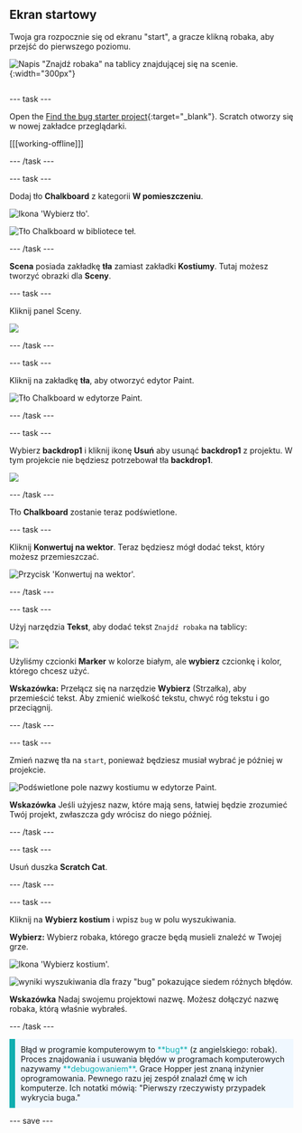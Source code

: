 ## Ekran startowy

<div style="display: flex; flex-wrap: wrap">
<div style="flex-basis: 200px; flex-grow: 1; margin-right: 15px;">
Twoja gra rozpocznie się od ekranu "start", a gracze klikną robaka, aby przejść do pierwszego poziomu.
</div>
<div>

![Napis "Znajdź robaka" na tablicy znajdującej się na scenie.](images/start-screen.png){:width="300px"}

</div>
</div>

--- task ---

Open the [Find the bug starter project](https://scratch.mit.edu/projects/582214723/editor){:target="_blank"}. Scratch otworzy się w nowej zakładce przeglądarki.

[[[working-offline]]]

--- /task ---

--- task ---

Dodaj tło **Chalkboard** z kategorii **W pomieszczeniu**.

![Ikona 'Wybierz tło'.](images/backdrop-button.png)

![Tło Chalkboard w bibliotece teł.](images/chalkboard.png)

--- /task ---

**Scena** posiada zakładkę **tła** zamiast zakładki **Kostiumy**. Tutaj możesz tworzyć obrazki dla **Sceny**.

--- task ---

Kliknij panel Sceny.

![](images/stage-pane.png)

--- /task ---

--- task ---

Kliknij na zakładkę **tła**, aby otworzyć edytor Paint.

![Tło Chalkboard w edytorze Paint.](images/chalkboard-paint.png)

--- /task ---

--- task ---

Wybierz **backdrop1** i kliknij ikonę **Usuń** aby usunąć **backdrop1** z projektu. W tym projekcie nie będziesz potrzebował tła **backdrop1**.

![](images/delete-backdrop1.png)

--- /task ---

Tło **Chalkboard** zostanie teraz podświetlone.

--- task ---

Kliknij **Konwertuj na wektor**. Teraz będziesz mógł dodać tekst, który możesz przemieszczać.

![Przycisk 'Konwertuj na wektor'.](images/vector-button.png)

--- /task ---

--- task ---

Użyj narzędzia **Tekst**, aby dodać tekst `Znajdź robaka` na tablicy:

![](images/chalkboard-text.png)

Użyliśmy czcionki **Marker** w kolorze białym, ale **wybierz** czcionkę i kolor, którego chcesz użyć.

**Wskazówka:** Przełącz się na narzędzie **Wybierz** (Strzałka), aby przemieścić tekst. Aby zmienić wielkość tekstu, chwyć róg tekstu i go przeciągnij.

--- /task ---

--- task ---

Zmień nazwę tła na `start`, ponieważ będziesz musiał wybrać je później w projekcie.

![Podświetlone pole nazwy kostiumu w edytorze Paint.](images/start-screen-name.png)

**Wskazówka** Jeśli użyjesz nazw, które mają sens, łatwiej będzie zrozumieć Twój projekt, zwłaszcza gdy wrócisz do niego później.

--- /task ---

--- task ---

Usuń duszka **Scratch Cat**.

--- /task ---

--- task ---

Kliknij na **Wybierz kostium** i wpisz `bug` w polu wyszukiwania.

**Wybierz:** Wybierz robaka, którego gracze będą musieli znaleźć w Twojej grze.

![Ikona 'Wybierz kostium'.](images/sprite-button.png)

![wyniki wyszukiwania dla frazy "bug" pokazujące siedem różnych błędów.](images/bug-search.png)

**Wskazówka** Nadaj swojemu projektowi nazwę. Możesz dołączyć nazwę robaka, którą właśnie wybrałeś.

--- /task ---

<p style="border-left: solid; border-width:10px; border-color: #0faeb0; background-color: aliceblue; padding: 10px;">
Błąd w programie komputerowym to <span style="color: #0faeb0">**bug**</span> (z angielskiego: robak). Proces znajdowania i usuwania błędów w programach komputerowych nazywamy <span style="color: #0faeb0">**debugowaniem**</span>. Grace Hopper jest znaną inżynier oprogramowania. Pewnego razu jej zespół znalazł ćmę w ich komputerze. Ich notatki mówią: "Pierwszy rzeczywisty przypadek wykrycia buga."
</p>

--- save ---

